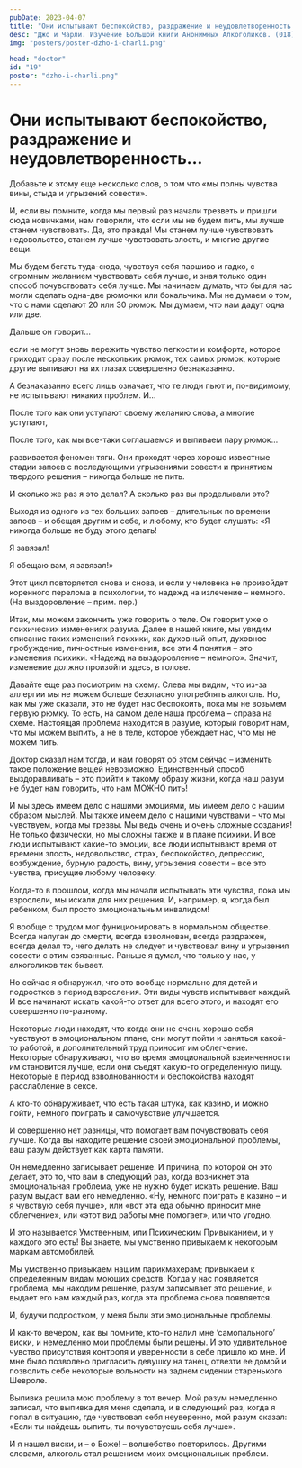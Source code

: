 ```yaml
---
pubDate: 2023-04-07
title: "Они испытывают беспокойство, раздражение и неудовлетворенность..."
desc: "Джо и Чарли. Изучение Большой книги Анонимных Алкоголиков. (018)"
img: "posters/poster-dzho-i-charli.png"

head: "doctor"
id: "19"
poster: "dzho-i-charli.png"
---
```


# Они испытывают беспокойство, раздражение и неудовлетворенность...

Добавьте к этому еще несколько слов, о том что «мы полны чувства вины, стыда и угрызений совести».

И, если вы помните, когда мы первый раз начали трезветь и пришли сюда новичками, нам говорили, что если мы не будем пить, мы лучше станем чувствовать. Да, это правда! Мы станем лучше чувствовать недовольство, станем лучше чувствовать злость, и многие другие вещи.

Мы будем бегать туда-сюда, чувствуя себя паршиво и гадко, с огромным желанием чувствовать себя лучше, и зная только один способ почувствовать себя лучше. Мы начинаем думать, что бы для нас могли сделать одна-две рюмочки или бокальчика. Мы не думаем о том, что с нами сделают 20 или 30 рюмок. Мы думаем, что нам дадут одна или две.

Дальше он говорит…

если не могут вновь пережить чувство легкости и комфорта, которое приходит сразу после нескольких рюмок, тех самых рюмок, которые другие выпивают на их глазах совершенно безнаказанно.

А безнаказанно всего лишь означает, что те люди пьют и, по-видимому, не испытывают никаких проблем. И…

После того как они уступают своему желанию снова, а многие уступают,

После того, как мы все-таки соглашаемся и выпиваем пару рюмок…

развивается феномен тяги. Они проходят через хорошо известные стадии запоев с последующими угрызениями совести и принятием твердого решения – никогда больше не пить.

И сколько же раз я это делал? А сколько раз вы проделывали это?

Выходя из одного из тех больших запоев – длительных по времени запоев – и обещая другим и себе, и любому, кто будет слушать: «Я никогда больше не буду этого делать!

Я завязал!

Я обещаю вам, я завязал!»

Этот цикл повторяется снова и снова, и если у человека не произойдет коренного перелома в психологии, то надежд на излечение – немного. (На выздоровление – прим. пер.)

Итак, мы можем закончить уже говорить о теле. Он говорит уже о психических изменениях разума. Далее в нашей книге, мы увидим описание таких изменений психики, как духовный опыт, духовное пробуждение, личностные изменения, все эти 4 понятия – это изменения психики. «Надежд на выздоровление – немного». Значит, изменение должно произойти здесь, в голове.

Давайте еще раз посмотрим на схему. Слева мы видим, что из-за аллергии мы не можем больше безопасно употреблять алкоголь. Но, как мы уже сказали, это не будет нас беспокоить, пока мы не возьмем первую рюмку. То есть, на самом деле наша проблема – справа на схеме. Настоящая проблема находится в разуме, который говорит нам, что мы можем выпить, а не в теле, которое убеждает нас, что мы не можем пить.

Доктор сказал нам тогда, и нам говорят об этом сейчас – изменить такое положение вещей невозможно. Единственный способ выздоравливать – это прийти к такому образу жизни, когда наш разум не будет нам говорить, что нам МОЖНО пить!

И мы здесь имеем дело с нашими эмоциями, мы имеем дело с нашим образом мыслей. Мы также имеем дело с нашими чувствами – что мы чувствуем, когда мы трезвы. Мы ведь очень и очень сложные создания! Не только физически, но мы сложны также и в плане психики. И все люди испытывают какие-то эмоции, все люди испытывают время от времени злость, недовольство, страх, беспокойство, депрессию, возбуждение, бурную радость, вину, угрызения совести – все это чувства, присущие любому человеку.

Когда-то в прошлом, когда мы начали испытывать эти чувства, пока мы взрослели, мы искали для них решения. И, например, я, когда был ребенком, был просто эмоциональным инвалидом!

Я вообще с трудом мог функционировать в нормальном обществе. Всегда напуган до смерти, всегда взволнован, всегда раздражен, всегда делал то, чего делать не следует и чувствовал вину и угрызения совести с этим связанные. Раньше я думал, что только у нас, у алкоголиков так бывает.

Но сейчас я обнаружил, что это вообще нормально для детей и подростков в период взросления. Эти виды чувств испытывает каждый. И все начинают искать какой-то ответ для всего этого, и находят его совершенно по-разному.

Некоторые люди находят, что когда они не очень хорошо себя чувствуют в эмоциональном плане, они могут пойти и заняться какой-то работой, и дополнительный труд приносит им облегчение. Некоторые обнаруживают, что во время эмоциональной взвинченности им становится лучше, если они съедят какую-то определенную пищу. Некоторые в период взволнованности и беспокойства находят расслабление в сексе.

А кто-то обнаруживает, что есть такая штука, как казино, и можно пойти, немного поиграть и самочувствие улучшается.

И совершенно нет разницы, что помогает вам почувствовать себя лучше. Когда вы находите решение своей эмоциональной проблемы, ваш разум действует как карта памяти.

Он немедленно записывает решение. И причина, по которой он это делает, это то, что вам в следующий раз, когда возникнет эта эмоциональная проблема, уже не нужно будет искать решение. Ваш разум выдаст вам его немедленно. «Ну, немного поиграть в казино – и я чувствую себя лучше», или «вот эта еда обычно приносит мне облегчение», или «этот вид работы мне помогает», или что угодно.

И это называется Умственным, или Психическим Привыканием, и у каждого это есть! Вы знаете, мы умственно привыкаем к некоторым маркам автомобилей.

Мы умственно привыкаем нашим парикмахерам; привыкаем к определенным видам моющих средств. Когда у нас появляется проблема, мы находим решение, разум записывает это решение, и выдает его нам каждый раз, когда эта проблема снова появляется.

И, будучи подростком, у меня были эти эмоциональные проблемы.

И как-то вечером, как вы помните, кто-то налил мне ‘самопального’ виски, и немедленно мои проблемы были решены. И это удивительное чувство присутствия контроля и уверенности в себе пришло ко мне. И мне было позволено пригласить девушку на танец, отвезти ее домой и позволить себе некоторые вольности на заднем сидении старенького Шевроле.

Выпивка решила мою проблему в тот вечер. Мой разум немедленно записал, что выпивка для меня сделала, и в следующий раз, когда я попал в ситуацию, где чувствовал себя неуверенно, мой разум сказал: «Если ты найдешь выпить, ты почувствуешь себя лучше».

И я нашел виски, и – о Боже! – волшебство повторилось. Другими словами, алкоголь стал решением моих эмоциональных проблем.
